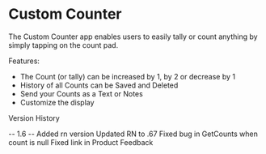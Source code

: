 
# Custom Counter

The Custom Counter app enables users to easily tally or count anything by simply tapping on the count pad.

Features:
- The Count (or tally) can be increased by 1, by 2 or decrease by 1
- History of all Counts can be Saved and Deleted
- Send your Counts as a Text or Notes
- Customize the display

Version History

-- 1.6 -- 
Added rn version
Updated RN to .67
Fixed bug in GetCounts when count is null
Fixed link in Product Feedback